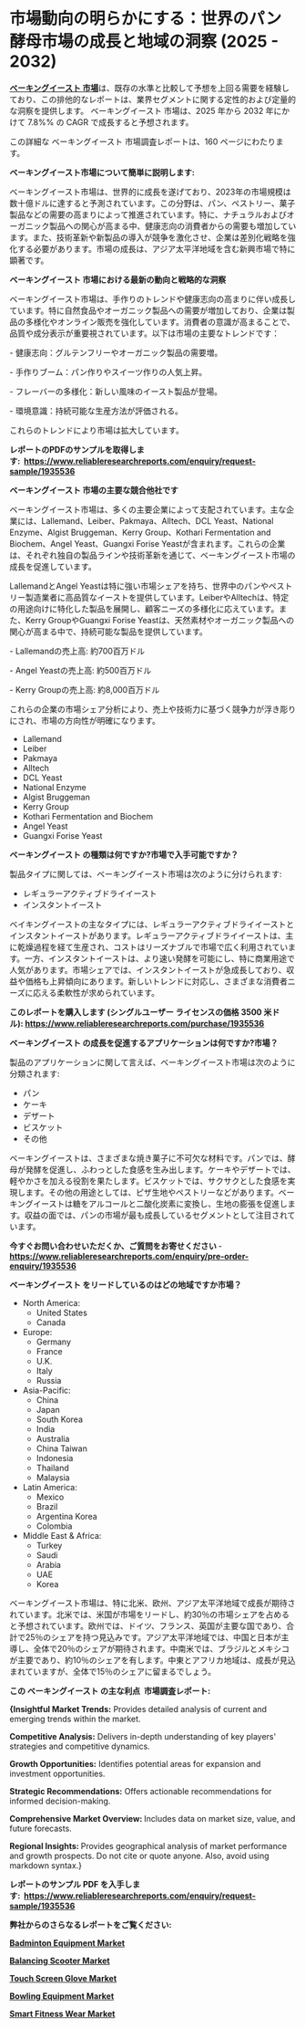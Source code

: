 <p><h1>市場動向の明らかにする：世界のパン酵母市場の成長と地域の洞察 (2025 - 2032)</h1></p><p data-sourcepos="1:1-1:157"><strong><a href="https://www.reliableresearchreports.com/baking-yeast-r1935536?utm_campaign=110&utm_medium=36&utm_source=Github&utm_content=ia&utm_term=05042025&utm_id=baking-yeast">ベーキングイースト 市場</a></strong>は、既存の水準と比較して予想を上回る需要を経験しており、この排他的なレポートは、業界セグメントに関する定性的および定量的な洞察を提供します。 ベーキングイースト 市場は、2025 年から 2032 年にかけて 7.8%% の CAGR で成長すると予想されます。</p>
<p data-sourcepos="3:1-3:50">この詳細な ベーキングイースト 市場調査レポートは、160 ページにわたります。</p>
<p><strong>ベーキングイースト市場について簡単に説明します:</strong></p>
<p><p>ベーキングイースト市場は、世界的に成長を遂げており、2023年の市場規模は数十億ドルに達すると予測されています。この分野は、パン、ペストリー、菓子製品などの需要の高まりによって推進されています。特に、ナチュラルおよびオーガニック製品への関心が高まる中、健康志向の消費者からの需要も増加しています。また、技術革新や新製品の導入が競争を激化させ、企業は差別化戦略を強化する必要があります。市場の成長は、アジア太平洋地域を含む新興市場で特に顕著です。</p></p>
<p><strong>ベーキングイースト 市場における最新の動向と戦略的な洞察</strong></p>
<p><p>ベーキングイースト市場は、手作りのトレンドや健康志向の高まりに伴い成長しています。特に自然食品やオーガニック製品への需要が増加しており、企業は製品の多様化やオンライン販売を強化しています。消費者の意識が高まることで、品質や成分表示が重要視されています。以下は市場の主要なトレンドです：</p><p>- 健康志向：グルテンフリーやオーガニック製品の需要増。</p><p>- 手作りブーム：パン作りやスイーツ作りの人気上昇。</p><p>- フレーバーの多様化：新しい風味のイースト製品が登場。</p><p>- 環境意識：持続可能な生産方法が評価される。 </p><p>これらのトレンドにより市場は拡大しています。</p></p>
<p><strong>レポートのPDFのサンプルを取得します</strong><strong>:&nbsp;&nbsp;<a href="https://www.reliableresearchreports.com/enquiry/request-sample/1935536?utm_campaign=110&utm_medium=36&utm_source=Github&utm_content=ia&utm_term=05042025&utm_id=baking-yeast">https://www.reliableresearchreports.com/enquiry/request-sample/1935536</a></strong></p>
<p><strong>ベーキングイースト 市場の主要な競合他社です</strong></p>
<p><p>ベーキングイースト市場は、多くの主要企業によって支配されています。主な企業には、Lallemand、Leiber、Pakmaya、Alltech、DCL Yeast、National Enzyme、Algist Bruggeman、Kerry Group、Kothari Fermentation and Biochem、Angel Yeast、Guangxi Forise Yeastが含まれます。これらの企業は、それぞれ独自の製品ラインや技術革新を通じて、ベーキングイースト市場の成長を促進しています。</p><p>LallemandとAngel Yeastは特に強い市場シェアを持ち、世界中のパンやペストリー製造業者に高品質なイーストを提供しています。LeiberやAlltechは、特定の用途向けに特化した製品を展開し、顧客ニーズの多様化に応えています。また、Kerry GroupやGuangxi Forise Yeastは、天然素材やオーガニック製品への関心が高まる中で、持続可能な製品を提供しています。</p><p>- Lallemandの売上高: 約700百万ドル</p><p>- Angel Yeastの売上高: 約500百万ドル</p><p>- Kerry Groupの売上高: 約8,000百万ドル</p><p>これらの企業の市場シェア分析により、売上や技術力に基づく競争力が浮き彫りにされ、市場の方向性が明確になります。</p></p>
<p><ul><li>Lallemand</li><li>Leiber</li><li>Pakmaya</li><li>Alltech</li><li>DCL Yeast</li><li>National Enzyme</li><li>Algist Bruggeman</li><li>Kerry Group</li><li>Kothari Fermentation and Biochem</li><li>Angel Yeast</li><li>Guangxi Forise Yeast</li></ul></p>
<p><strong>ベーキングイースト の種類は何ですか?市場で入手可能ですか？</strong></p>
<p>製品タイプに関しては、ベーキングイースト市場は次のように分けられます:</p>
<p><ul><li>レギュラーアクティブドライイースト</li><li>インスタントイースト</li></ul></p>
<p><p>ベイキングイーストの主なタイプには、レギュラーアクティブドライイーストとインスタントイーストがあります。レギュラーアクティブドライイーストは、主に乾燥過程を経て生産され、コストはリーズナブルで市場で広く利用されています。一方、インスタントイーストは、より速い発酵を可能にし、特に商業用途で人気があります。市場シェアでは、インスタントイーストが急成長しており、収益や価格も上昇傾向にあります。新しいトレンドに対応し、さまざまな消費者ニーズに応える柔軟性が求められています。</p></p>
<p><strong>このレポートを購入します (シングルユーザー ライセンスの価格 3500 米ドル):&nbsp;<a href="https://www.reliableresearchreports.com/purchase/1935536?utm_campaign=110&utm_medium=36&utm_source=Github&utm_content=ia&utm_term=05042025&utm_id=baking-yeast">https://www.reliableresearchreports.com/purchase/1935536</a></strong></p>
<p><strong>ベーキングイースト の成長を促進するアプリケーションは何ですか?市場？</strong></p>
<p>製品のアプリケーションに関して言えば、ベーキングイースト市場は次のように分類されます:</p>
<p><ul><li>パン</li><li>ケーキ</li><li>デザート</li><li>ビスケット</li><li>その他</li></ul></p>
<p><p>ベーキングイーストは、さまざまな焼き菓子に不可欠な材料です。パンでは、酵母が発酵を促進し、ふわっとした食感を生み出します。ケーキやデザートでは、軽やかさを加える役割を果たします。ビスケットでは、サクサクとした食感を実現します。その他の用途としては、ピザ生地やペストリーなどがあります。ベーキングイーストは糖をアルコールと二酸化炭素に変換し、生地の膨張を促進します。収益の面では、パンの市場が最も成長しているセグメントとして注目されています。</p></p>
<p><strong>今すぐお問い合わせいただくか、ご質問をお寄せください</strong><strong>&nbsp;</strong>-<strong><a href="https://www.reliableresearchreports.com/enquiry/pre-order-enquiry/1935536?utm_campaign=110&utm_medium=36&utm_source=Github&utm_content=ia&utm_term=05042025&utm_id=baking-yeast">https://www.reliableresearchreports.com/enquiry/pre-order-enquiry/1935536</a></strong></p>
<p><strong>ベーキングイースト をリードしているのはどの地域ですか市場？</strong></p>
<p><ul>
    <li>
        North America:
        <ul>
            <li>United States</li>
            <li>Canada</li>
        </ul>
    </li>
    <li>
        Europe:
        <ul>
            <li>Germany</li>
            <li>France</li>
            <li>U.K.</li>
            <li>Italy</li>
            <li>Russia</li>
        </ul>
    </li>
    <li>
        Asia-Pacific:
        <ul>
            <li>China</li>
            <li>Japan</li>
            <li>South Korea</li>
            <li>India</li>
            <li>Australia</li>
            <li>China Taiwan</li>
            <li>Indonesia</li>
            <li>Thailand</li>
            <li>Malaysia</li>
        </ul>
    </li>
    <li>
        Latin America:
        <ul>
            <li>Mexico</li>
            <li>Brazil</li>
            <li>Argentina Korea</li>
            <li>Colombia</li>
        </ul>
    </li>
    <li>
        Middle East & Africa:
        <ul>
            <li>Turkey</li>
            <li>Saudi</li>
            <li>Arabia</li>
            <li>UAE</li>
            <li>Korea</li>
        </ul>
    </li>
    </ul></p>
<p><p>ベーキングイースト市場は、特に北米、欧州、アジア太平洋地域で成長が期待されています。北米では、米国が市場をリードし、約30％の市場シェアを占めると予想されています。欧州では、ドイツ、フランス、英国が主要な国であり、合計で25％のシェアを持つ見込みです。アジア太平洋地域では、中国と日本が主導し、全体で20％のシェアが期待されます。中南米では、ブラジルとメキシコが主要であり、約10％のシェアを有します。中東とアフリカ地域は、成長が見込まれていますが、全体で15％のシェアに留まるでしょう。</p></p>
<p><strong>この ベーキングイースト の主な利点&nbsp; 市場調査レポート:</strong></p>
<p><strong>{Insightful Market Trends:</strong> Provides detailed analysis of current and emerging trends within the market.</p>
<p><strong>Competitive Analysis:</strong> Delivers in-depth understanding of key players' strategies and competitive dynamics.</p>
<p><strong>Growth Opportunities:</strong> Identifies potential areas for expansion and investment opportunities.</p>
<p><strong>Strategic Recommendations:</strong> Offers actionable recommendations for informed decision-making.</p>
<p><strong>Comprehensive Market Overview: </strong>Includes data on market size, value, and future forecasts.</p>
<p><strong>Regional Insights: </strong>Provides geographical analysis of market performance and growth prospects. Do not cite or quote anyone. Also, avoid using markdown syntax.}</p>
<p><strong>レポートのサンプル PDF を入手します:&nbsp;</strong><strong>&nbsp;<a href="https://www.reliableresearchreports.com/enquiry/request-sample/1935536?utm_campaign=110&utm_medium=36&utm_source=Github&utm_content=ia&utm_term=05042025&utm_id=baking-yeast">https://www.reliableresearchreports.com/enquiry/request-sample/1935536</a></strong></p>
<p></p>
<p></p>
<p></p>
<p></p>
<p><strong>弊社からのさらなるレポートをご覧ください:</strong></p>
<p><strong><p><a href="https://github.com/kimanyuzuga/Market-Research-Report-List-1/blob/main/badminton-equipment-market.md?utm_campaign=110&utm_medium=36&utm_source=Github&utm_content=ia&utm_term=05042025&utm_id=baking-yeast">Badminton Equipment Market</a></p><p><a href="https://github.com/lalkobrinarb/Market-Research-Report-List-1/blob/main/balancing-scooter-market.md?utm_campaign=110&utm_medium=36&utm_source=Github&utm_content=ia&utm_term=05042025&utm_id=baking-yeast">Balancing Scooter Market</a></p><p><a href="https://github.com/ludongfomban/Market-Research-Report-List-1/blob/main/touch-screen-glove-market.md?utm_campaign=110&utm_medium=36&utm_source=Github&utm_content=ia&utm_term=05042025&utm_id=baking-yeast">Touch Screen Glove Market</a></p><p><a href="https://github.com/hutchkloor4x/Market-Research-Report-List-1/blob/main/bowling-equipment-market.md?utm_campaign=110&utm_medium=36&utm_source=Github&utm_content=ia&utm_term=05042025&utm_id=baking-yeast">Bowling Equipment Market</a></p><p><a href="https://github.com/giardafshaxb/Market-Research-Report-List-1/blob/main/smart-fitness-wear-market.md?utm_campaign=110&utm_medium=36&utm_source=Github&utm_content=ia&utm_term=05042025&utm_id=baking-yeast">Smart Fitness Wear Market</a></p></strong></p>
